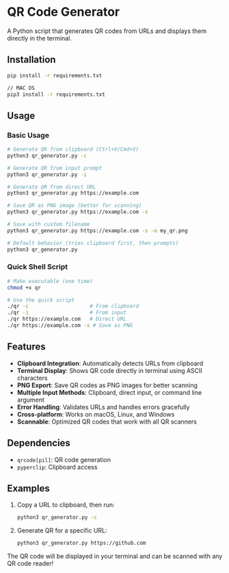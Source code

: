 # QR Code Generator

A Python script that generates QR codes from URLs and displays them directly in the terminal.

## Installation

```bash
pip install -r requirements.txt

// MAC OS
pip3 install -r requirements.txt
```

## Usage

### Basic Usage

```bash
# Generate QR from clipboard (Ctrl+V/Cmd+V)
python3 qr_generator.py -c

# Generate QR from input prompt
python3 qr_generator.py -i

# Generate QR from direct URL
python3 qr_generator.py https://example.com

# Save QR as PNG image (better for scanning)
python3 qr_generator.py https://example.com -s

# Save with custom filename
python3 qr_generator.py https://example.com -s -o my_qr.png

# Default behavior (tries clipboard first, then prompts)
python3 qr_generator.py
```

### Quick Shell Script

```bash
# Make executable (one time)
chmod +x qr

# Use the quick script
./qr -c                    # From clipboard
./qr -i                    # From input
./qr https://example.com   # Direct URL
./qr https://example.com -s # Save as PNG
```

## Features

-   **Clipboard Integration**: Automatically detects URLs from clipboard
-   **Terminal Display**: Shows QR code directly in terminal using ASCII characters
-   **PNG Export**: Save QR codes as PNG images for better scanning
-   **Multiple Input Methods**: Clipboard, direct input, or command line argument
-   **Error Handling**: Validates URLs and handles errors gracefully
-   **Cross-platform**: Works on macOS, Linux, and Windows
-   **Scannable**: Optimized QR codes that work with all QR scanners

## Dependencies

-   `qrcode[pil]`: QR code generation
-   `pyperclip`: Clipboard access

## Examples

1. Copy a URL to clipboard, then run:

    ```bash
    python3 qr_generator.py -c
    ```

2. Generate QR for a specific URL:
    ```bash
    python3 qr_generator.py https://github.com
    ```

The QR code will be displayed in your terminal and can be scanned with any QR code reader!
